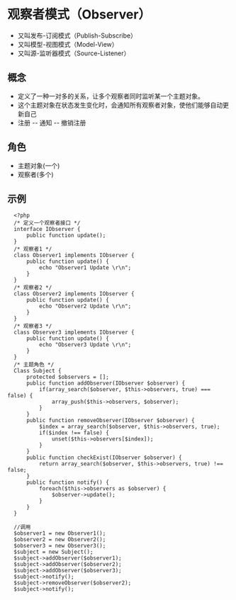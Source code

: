 # 观察者模式（Observer）
- 又叫发布-订阅模式（Publish-Subscribe）
- 又叫模型-视图模式（Model-View）
- 又叫源-监听器模式（Source-Listener）

## 概念
- 定义了一种一对多的关系，让多个观察者同时监听某一个主题对象。
- 这个主题对象在状态发生变化时，会通知所有观察者对象，使他们能够自动更新自己
- 注册 -- 通知 -- 撤销注册

## 角色
- 主题对象(一个)
- 观察者(多个)

## 示例

      <?php
      /* 定义一个观察者接口 */
      interface IObserver {
          public function update();
      }
      /* 观察者1 */
      class Observer1 implements IObserver {
          public function update() {
              echo "Observer1 Update \r\n";
          }
      }
      /* 观察者2 */
      class Observer2 implements IObserver {
          public function update() {
              echo "Observer2 Update \r\n";
          }
      }
      /* 观察者3 */
      class Observer3 implements IObserver {
          public function update() {
              echo "Observer3 Update \r\n";
          }
      }
      /* 主题角色 */
      Class Subject {
          protected $observers = [];
          public function addObserver(IObserver $observer) {
              if(array_search($observer, $this->observers, true) === false) {
                  array_push($this->observers, $observer);
              }
          }
          public function removeObserver(IObserver $observer) {
              $index = array_search($observer, $this->observers, true);
              if($index !== false) {
                  unset($this->observers[$index]);
              }
          }
          public function checkExist(IObserver $observer) {
              return array_search($observer, $this->observers, true) !== false;
          }
          public function notify() {
              foreach($this->observers as $observer) {
                  $observer->update();
              }
          }
      }

      //调用
      $observer1 = new Observer1();
      $observer2 = new Observer2();
      $observer3 = new Observer3();
      $subject = new Subject();
      $subject->addObserver($observer1);
      $subject->addObserver($observer2);
      $subject->addObserver($observer3);
      $subject->notify();
      $subject->removeObserver($observer2);
      $subject->notify();


